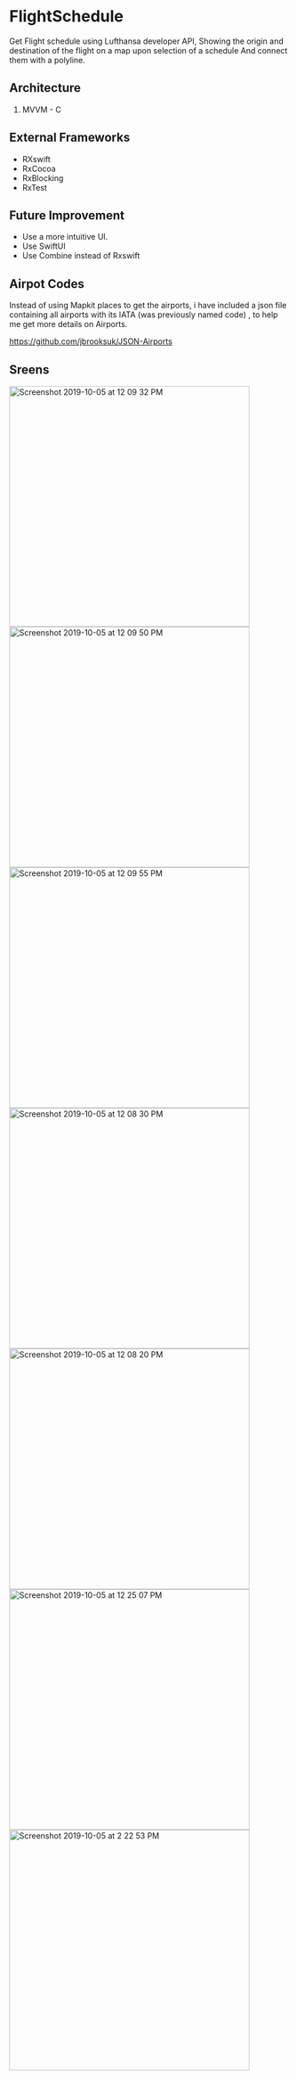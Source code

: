 # FlightSchedule
Get Flight schedule using Lufthansa developer API,
Showing the origin and destination of the flight on a map upon selection of a schedule
And connect them with a polyline.

## Architecture 
1. MVVM - C

## External Frameworks
* RXswift
* RxCocoa
* RxBlocking
* RxTest 

## Future Improvement
* Use a more intuitive UI.
* Use SwiftUI
* Use Combine instead of Rxswift

## Airpot Codes
Instead of using Mapkit places to get the airports, i have included  a json file containing all airports with its IATA (was previously named code) , to help me get more details on Airports. 

https://github.com/jbrooksuk/JSON-Airports

## Sreens

<img width="432" alt="Screenshot 2019-10-05 at 12 09 32 PM" src="https://user-images.githubusercontent.com/2845362/66254801-0ef58880-e76b-11e9-939f-b4c02e41c4c9.png">
<img width="432" alt="Screenshot 2019-10-05 at 12 09 50 PM" src="https://user-images.githubusercontent.com/2845362/66254800-0e5cf200-e76b-11e9-9c3d-43f648f62602.png">
<img width="432" alt="Screenshot 2019-10-05 at 12 09 55 PM" src="https://user-images.githubusercontent.com/2845362/66254799-0e5cf200-e76b-11e9-8311-4590d18cd677.png">
<img width="432" alt="Screenshot 2019-10-05 at 12 08 30 PM" src="https://user-images.githubusercontent.com/2845362/66254802-0ef58880-e76b-11e9-9e41-3c254dff3af0.png">
<img width="432" alt="Screenshot 2019-10-05 at 12 08 20 PM" src="https://user-images.githubusercontent.com/2845362/66254803-0ef58880-e76b-11e9-905d-f50071ecd88e.png">
<img width="432" alt="Screenshot 2019-10-05 at 12 25 07 PM" src="https://user-images.githubusercontent.com/2845362/66254817-32203800-e76b-11e9-8449-f6f929f38471.png">
<img width="432" alt="Screenshot 2019-10-05 at 2 22 53 PM" src="https://user-images.githubusercontent.com/2845362/66256271-bf6b8880-e77b-11e9-85ca-f85a128f2487.png">

